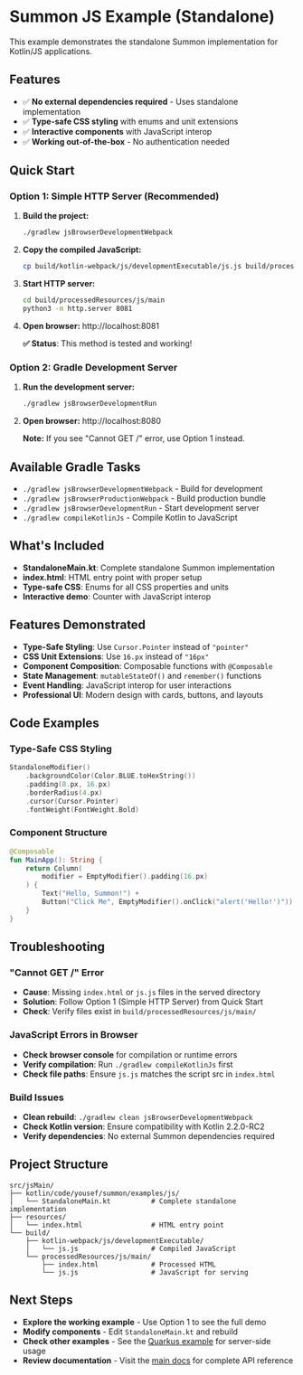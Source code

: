 # Summon JS Example (Standalone)

This example demonstrates the standalone Summon implementation for Kotlin/JS applications.

## Features

- ✅ **No external dependencies required** - Uses standalone implementation
- ✅ **Type-safe CSS styling** with enums and unit extensions
- ✅ **Interactive components** with JavaScript interop
- ✅ **Working out-of-the-box** - No authentication needed

## Quick Start

### Option 1: Simple HTTP Server (Recommended)

1. **Build the project:**
   ```bash
   ./gradlew jsBrowserDevelopmentWebpack
   ```

2. **Copy the compiled JavaScript:**
   ```bash
   cp build/kotlin-webpack/js/developmentExecutable/js.js build/processedResources/js/main/
   ```

3. **Start HTTP server:**
   ```bash
   cd build/processedResources/js/main
   python3 -m http.server 8081
   ```

4. **Open browser:** http://localhost:8081

   **✅ Status**: This method is tested and working!

### Option 2: Gradle Development Server

1. **Run the development server:**
   ```bash
   ./gradlew jsBrowserDevelopmentRun
   ```

2. **Open browser:** http://localhost:8080

   **Note:** If you see "Cannot GET /" error, use Option 1 instead.

## Available Gradle Tasks

- `./gradlew jsBrowserDevelopmentWebpack` - Build for development
- `./gradlew jsBrowserProductionWebpack` - Build production bundle  
- `./gradlew jsBrowserDevelopmentRun` - Start development server
- `./gradlew compileKotlinJs` - Compile Kotlin to JavaScript

## What's Included

- **StandaloneMain.kt**: Complete standalone Summon implementation
- **index.html**: HTML entry point with proper setup
- **Type-safe CSS**: Enums for all CSS properties and units
- **Interactive demo**: Counter with JavaScript interop

## Features Demonstrated

- **Type-Safe Styling**: Use `Cursor.Pointer` instead of `"pointer"`
- **CSS Unit Extensions**: Use `16.px` instead of `"16px"`
- **Component Composition**: Composable functions with `@Composable`
- **State Management**: `mutableStateOf()` and `remember()` functions
- **Event Handling**: JavaScript interop for user interactions
- **Professional UI**: Modern design with cards, buttons, and layouts

## Code Examples

### Type-Safe CSS Styling
```kotlin
StandaloneModifier()
    .backgroundColor(Color.BLUE.toHexString())
    .padding(8.px, 16.px)
    .borderRadius(4.px)
    .cursor(Cursor.Pointer)
    .fontWeight(FontWeight.Bold)
```

### Component Structure  
```kotlin
@Composable
fun MainApp(): String {
    return Column(
        modifier = EmptyModifier().padding(16.px)
    ) {
        Text("Hello, Summon!") +
        Button("Click Me", EmptyModifier().onClick("alert('Hello!')"))
    }
}
```

## Troubleshooting

### "Cannot GET /" Error
- **Cause**: Missing `index.html` or `js.js` files in the served directory
- **Solution**: Follow Option 1 (Simple HTTP Server) from Quick Start
- **Check**: Verify files exist in `build/processedResources/js/main/`

### JavaScript Errors in Browser
- **Check browser console** for compilation or runtime errors
- **Verify compilation**: Run `./gradlew compileKotlinJs` first
- **Check file paths**: Ensure `js.js` matches the script src in `index.html`

### Build Issues
- **Clean rebuild**: `./gradlew clean jsBrowserDevelopmentWebpack`
- **Check Kotlin version**: Ensure compatibility with Kotlin 2.2.0-RC2
- **Verify dependencies**: No external Summon dependencies required

## Project Structure

```
src/jsMain/
├── kotlin/code/yousef/summon/examples/js/
│   └── StandaloneMain.kt          # Complete standalone implementation
├── resources/
│   └── index.html                 # HTML entry point
└── build/
    ├── kotlin-webpack/js/developmentExecutable/
    │   └── js.js                  # Compiled JavaScript
    └── processedResources/js/main/
        ├── index.html             # Processed HTML
        └── js.js                  # JavaScript for serving
```

## Next Steps

- **Explore the working example** - Use Option 1 to see the full demo
- **Modify components** - Edit `StandaloneMain.kt` and rebuild
- **Check other examples** - See the [Quarkus example](../../jvm/quarkus-example/) for server-side usage
- **Review documentation** - Visit the [main docs](../../../README.md) for complete API reference